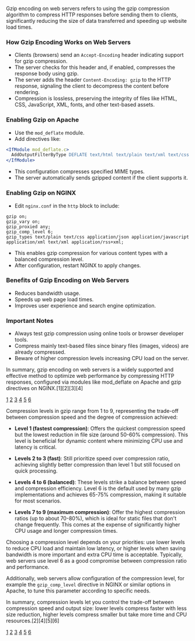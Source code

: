 Gzip encoding on web servers refers to using the gzip compression algorithm to compress HTTP responses before sending them to
clients, significantly reducing the size of data transferred and speeding up website load times.

### How Gzip Encoding Works on Web Servers

- Clients (browsers) send an `Accept-Encoding` header indicating support for gzip compression.
- The server checks for this header and, if enabled, compresses the response body using gzip.
- The server adds the header `Content-Encoding: gzip` to the HTTP response, signaling the client to decompress the content
  before rendering.
- Compression is lossless, preserving the integrity of files like HTML, CSS, JavaScript, XML, fonts, and other text-based
  assets.

### Enabling Gzip on Apache

- Use the `mod_deflate` module.
- Add directives like:

```apache
<IfModule mod_deflate.c>
  AddOutputFilterByType DEFLATE text/html text/plain text/xml text/css application/javascript application/json application/xml application/rss+xml
</IfModule>
```

- This configuration compresses specified MIME types.
- The server automatically sends gzipped content if the client supports it.

### Enabling Gzip on NGINX

- Edit `nginx.conf` in the `http` block to include:

```nginx
gzip on;
gzip_vary on;
gzip_proxied any;
gzip_comp_level 6;
gzip_types text/plain text/css application/json application/javascript application/xml text/xml application/rss+xml;
```

- This enables gzip compression for various content types with a balanced compression level.
- After configuration, restart NGINX to apply changes.

### Benefits of Gzip Encoding on Web Servers

- Reduces bandwidth usage.
- Speeds up web page load times.
- Improves user experience and search engine optimization.

### Important Notes

- Always test gzip compression using online tools or browser developer tools.
- Compress mainly text-based files since binary files (images, videos) are already compressed.
- Beware of higher compression levels increasing CPU load on the server.

In summary, gzip encoding on web servers is a widely supported and effective method to optimize web performance by
compressing HTTP responses, configured via modules like mod_deflate on Apache and gzip directives on NGINX.[1][2][3][4]

[1](https://umatechnology.org/how-to-enable-gzip-compression-to-speed-up-your-site/)
[2](https://www.slingacademy.com/article/nginx-gzip-compression-complete-guide/)
[3](https://betterexplained.com/articles/how-to-optimize-your-site-with-gzip-compression/)
[4](https://blog.hubspot.com/website/gzip-compression)
[5](https://stackoverflow.com/questions/12321455/what-encoding-string-tells-a-web-server-not-to-send-gzip-content)
[6](https://acceptencoding.com/gzip)

Compression levels in gzip range from 1 to 9, representing the trade-off between compression speed and the degree of
compression achieved:

- **Level 1 (fastest compression)**: Offers the quickest compression speed but the lowest reduction in file size (around
  50-60% compression). This level is beneficial for dynamic content where minimizing CPU use and latency is critical.
- **Levels 2 to 3 (fast)**: Still prioritize speed over compression ratio, achieving slightly better compression than level 1
  but still focused on quick processing.

- **Levels 4 to 6 (balanced)**: These levels strike a balance between speed and compression efficiency. Level 6 is the
  default used by many gzip implementations and achieves 65-75% compression, making it suitable for most scenarios.

- **Levels 7 to 9 (maximum compression)**: Offer the highest compression ratios (up to about 70-80%), which is ideal for
  static files that don't change frequently. This comes at the expense of significantly higher CPU usage and longer
  compression times.

Choosing a compression level depends on your priorities: use lower levels to reduce CPU load and maintain low latency, or
higher levels when saving bandwidth is more important and extra CPU time is acceptable. Typically, web servers use level 6 as
a good compromise between compression ratio and performance.

Additionally, web servers allow configuration of the compression level, for example the `gzip_comp_level` directive in NGINX
or similar options in Apache, to tune this parameter according to specific needs.

In summary, compression levels let you control the trade-off between compression speed and output size: lower levels compress
faster with less size reduction, higher levels compress smaller but take more time and CPU resources.[2][4][5][6]

[1](https://blog.hubspot.com/website/gzip-compression) [2](https://acceptencoding.com/gzip)
[3](https://betterexplained.com/articles/how-to-optimize-your-site-with-gzip-compression/)
[4](https://paulcalvano.com/2024-03-19-choosing-between-gzip-brotli-and-zstandard-compression/)
[5](https://www.pingdom.com/blog/can-gzip-compression-really-improve-web-performance/)
[6](https://www.slingacademy.com/article/nginx-gzip-compression-complete-guide/)
